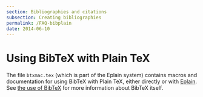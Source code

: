 ```yaml
---
section: Bibliographies and citations
subsection: Creating bibliographies
permalink: /FAQ-bibplain
date: 2014-06-10
---
```


# Using BibTeX with Plain TeX

The file `btxmac.tex` (which is part of the Eplain system)
contains macros and documentation for using BibTeX with
Plain TeX, either directly or with [Eplain](/FAQ-eplain).  See
[the use of BibTeX](/FAQ-BibTeXing) for more
information about BibTeX itself.

